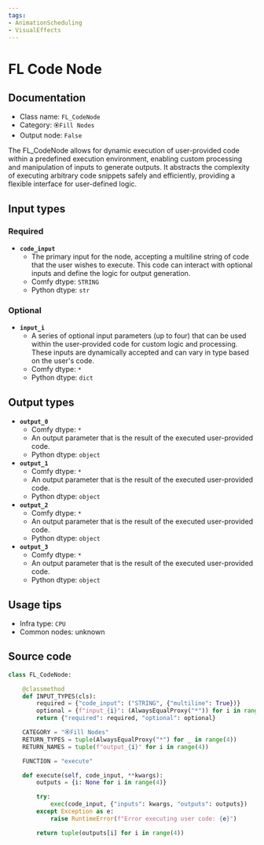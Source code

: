 ```yaml
---
tags:
- AnimationScheduling
- VisualEffects
---
```


# FL Code Node
## Documentation
- Class name: `FL_CodeNode`
- Category: `🏵️Fill Nodes`
- Output node: `False`

The FL_CodeNode allows for dynamic execution of user-provided code within a predefined execution environment, enabling custom processing and manipulation of inputs to generate outputs. It abstracts the complexity of executing arbitrary code snippets safely and efficiently, providing a flexible interface for user-defined logic.
## Input types
### Required
- **`code_input`**
    - The primary input for the node, accepting a multiline string of code that the user wishes to execute. This code can interact with optional inputs and define the logic for output generation.
    - Comfy dtype: `STRING`
    - Python dtype: `str`
### Optional
- **`input_i`**
    - A series of optional input parameters (up to four) that can be used within the user-provided code for custom logic and processing. These inputs are dynamically accepted and can vary in type based on the user's code.
    - Comfy dtype: `*`
    - Python dtype: `dict`
## Output types
- **`output_0`**
    - Comfy dtype: `*`
    - An output parameter that is the result of the executed user-provided code.
    - Python dtype: `object`
- **`output_1`**
    - Comfy dtype: `*`
    - An output parameter that is the result of the executed user-provided code.
    - Python dtype: `object`
- **`output_2`**
    - Comfy dtype: `*`
    - An output parameter that is the result of the executed user-provided code.
    - Python dtype: `object`
- **`output_3`**
    - Comfy dtype: `*`
    - An output parameter that is the result of the executed user-provided code.
    - Python dtype: `object`
## Usage tips
- Infra type: `CPU`
- Common nodes: unknown


## Source code
```python
class FL_CodeNode:

    @classmethod
    def INPUT_TYPES(cls):
        required = {"code_input": ("STRING", {"multiline": True})}
        optional = {f"input_{i}": (AlwaysEqualProxy("*")) for i in range(4)}
        return {"required": required, "optional": optional}

    CATEGORY = "🏵️Fill Nodes"
    RETURN_TYPES = tuple(AlwaysEqualProxy("*") for _ in range(4))
    RETURN_NAMES = tuple(f"output_{i}" for i in range(4))

    FUNCTION = "execute"

    def execute(self, code_input, **kwargs):
        outputs = {i: None for i in range(4)}

        try:
            exec(code_input, {"inputs": kwargs, "outputs": outputs})
        except Exception as e:
            raise RuntimeError(f"Error executing user code: {e}")

        return tuple(outputs[i] for i in range(4))

```
